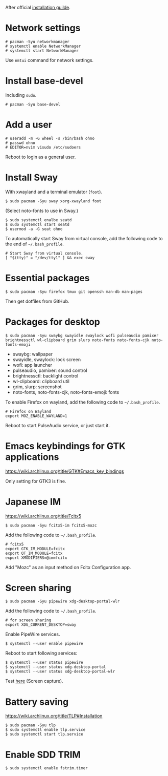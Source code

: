 After official [installation guilde](https://wiki.archlinux.org/title/installation_guide).

# Network settings

```
# pacman -Syu networkmanager
# systemctl enable NetworkManager
# systemctl start NetworkManager
```

Use `nmtui` command for network settings.

# Install base-devel

Including `sudo`.

```
# pacman -Syu base-devel
```

# Add a user

```
# useradd -m -G wheel -s /bin/bash ohno
# passwd ohno
# EDITOR=nvim visudo /etc/sudoers
```

Reboot to login as a general user.

# Install Sway

With xwayland and a terminal emulator (`foot`).

```
$ sudo pacman -Syu sway xorg-xwayland foot
```

(Select noto-fonts to use in Sway.)

```
$ sudo systemctl enalbe seatd
$ sudo systemctl start seatd
$ usermod -a -G seat ohno
```

To automatically start Sway from virtual console, add the following code to the end of `~/.bash_profile`.

```
# Start Sway from virtual console.
[ "$(tty)" = "/dev/tty1" ] && exec sway
```

# Essential packages

```
$ sudo pacman -Syu firefox tmux git openssh man-db man-pages
```

Then get dotfiles from GitHub.

# Packages for desktop

```
$ sudo pacman -Syu swaybg swayidle swaylock wofi pulseaudio pamixer brightnessctl wl-clipboard grim slurp noto-fonts noto-fonts-cjk noto-fonts-emoji
```

- swaybg: wallpaper
- swayidle, swaylock: lock screen
- wofi: app launcher
- pulseaudio, pamixer: sound control
- brightnessctl: backlight control
- wl-clipboard: clipboard util
- grim, slurp: screenshot
- noto-fonts, noto-fonts-cjk, noto-fonts-emoji: fonts

To enable Firefox on wayland, add the following code to `~/.bash_profile`.

```
# Firefox on Wayland
export MOZ_ENABLE_WAYLAND=1
```

Reboot to start PulseAudio service, or just start it.

# Emacs keybindings for GTK applications

https://wiki.archlinux.org/title/GTK#Emacs_key_bindings

Only setting for GTK3 is fine.

# Japanese IM

https://wiki.archlinux.org/title/Fcitx5

```
$ sudo pacman -Syu fcitx5-im fcitx5-mozc
```

Add the following code to `~/.bash_profile`.

```
# fcitx5
export GTK_IM_MODULE=fcitx
export QT_IM_MODULE=fcitx
export XMODIFIERS=@im=fcitx
```

Add "Mozc" as an input method on Fcitx Configuration app.

# Screen sharing

```
$ sudo pacman -Syu pipewire xdg-desktop-portal-wlr
```

Add the following code to `~/.bash_profile`.

```
# for screen sharing
export XDG_CURRENT_DESKTOP=sway
```

Enable PipeWire services.

```
$ systemctl --user enable pipewire
```

Reboot to start following services:

```
$ systemctl --user status pipewire
$ systemctl --user status xdg-desktop-portal
$ systemctl --user status xdg-desktop-portal-wlr
```

Test [here](https://mozilla.github.io/webrtc-landing/gum_test.html) (Screen capture).

# Battery saving

https://wiki.archlinux.org/title/TLP#Installation

```
$ sudo pacman -Syu tlp
$ sudo systemctl enable tlp.service
$ sudo systemctl start tlp.service
```

# Enable SDD TRIM

```
$ sudo systemctl enable fstrim.timer
```
